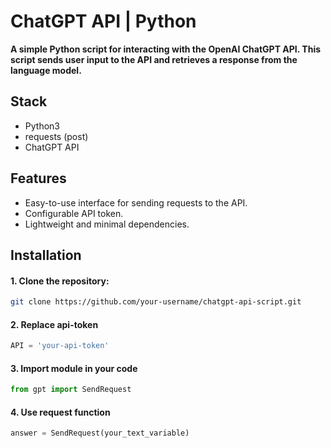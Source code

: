 # ChatGPT API | Python

**A simple Python script for interacting with the OpenAI ChatGPT API. This script sends user input to the API and retrieves a response from the language model.**

## Stack

- Python3
- requests (post)
- ChatGPT API


## Features
- Easy-to-use interface for sending requests to the API.
- Configurable API token.
- Lightweight and minimal dependencies.

## Installation
#### 1. Clone the repository:
    
```bash
git clone https://github.com/your-username/chatgpt-api-script.git
```
    
#### 2. Replace api-token

```python
API = 'your-api-token' 
```

#### 3. Import module in your code

```python
from gpt import SendRequest
```

#### 4. Use request function

```python
answer = SendRequest(your_text_variable)
```
